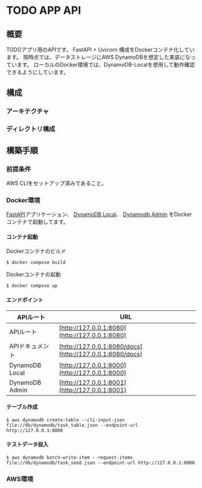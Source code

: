 # TODO APP API

## 概要

TODOアプリ用のAPIです。
FastAPI + Uvicorn 構成をDockerコンテナ化しています。
現時点では、データストレージにAWS DynamoDBを想定した実装になっています。
ローカルのDocker環境では、DynamoDB-Localを使用して動作確認できるようにしています。

## 構成

### アーキテクチャ

### ディレクトリ構成

## 構築手順

### 前提条件

AWS CLIをセットアップ済みであること。

### Docker環境

[FastAPI](https://fastapi.tiangolo.com/ja/)アプリケーション、
[DynamoDB Local](https://hub.docker.com/r/amazon/dynamodb-local)、
[Dynamodb Admin](https://github.com/aaronshaf/dynamodb-admin)
をDockerコンテナで起動してます。

#### コンテナ起動

Dockerコンテナのビルド
```commandline
$ docker compose build
```

Dockerコンテナの起動
```commandline
$ docker compose up
```

#### エンドポイント

| APIルート         | URL                                                      |
|----------------|----------------------------------------------------------|
| APIルート         | [http://127.0.0.1:8080](http://127.0.0.1:8080)           |
| APIドキュメント      | [http://127.0.0.1:8080/docs](http://127.0.0.1:8080/docs) |
| DynamoDB Local | [http://127.0.0.1:8000](http://127.0.0.1:8000)           |
| DynamoDB Admin | [http://127.0.0.1:8001](http://127.0.0.1:8001)           |


#### テーブル作成

```commandline
$ aws dynamodb create-table --cli-input-json file://db/dynamodb/task_table.json --endpoint-url http://127.0.0.1:8000
```

#### テストデータ投入

```commandline
$ aws dynamodb batch-write-item --request-items file://db/dynamodb/task_seed.json --endpoint-url http://127.0.0.1:8000
```


### AWS環境
